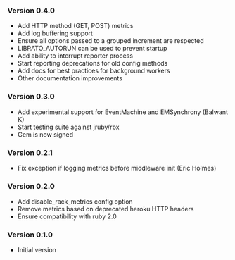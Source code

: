 ### Version 0.4.0
* Add HTTP method (GET, POST) metrics
* Add log buffering support
* Ensure all options passed to a grouped increment are respected
* LIBRATO_AUTORUN can be used to prevent startup
* Add ability to interrupt reporter process
* Start reporting deprecations for old config methods
* Add docs for best practices for background workers
* Other documentation improvements

### Version 0.3.0
* Add experimental support for EventMachine and EMSynchrony (Balwant K)
* Start testing suite against jruby/rbx
* Gem is now signed

### Version 0.2.1
* Fix exception if logging metrics before middleware init (Eric Holmes)

### Version 0.2.0
* Add disable_rack_metrics config option
* Remove metrics based on deprecated heroku HTTP headers
* Ensure compatibility with ruby 2.0

### Version 0.1.0
* Initial version
